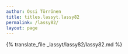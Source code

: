 ```yaml
---
author: Ossi Törrönen
title: titles.lassyt.lassy82
permalink: /lassy82/
layout: page
---
```

{% translate_file _lassyt/lassy82/lassy82.md %}